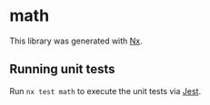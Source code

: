 # math

This library was generated with [Nx](https://nx.dev).

## Running unit tests

Run `nx test math` to execute the unit tests via [Jest](https://jestjs.io).
